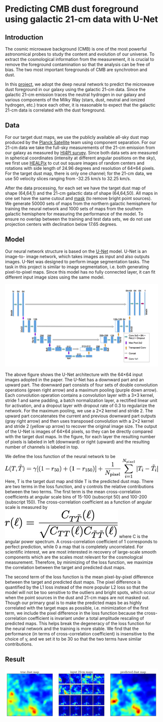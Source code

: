 # Predicting CMB dust foreground using galactic 21-cm data with U-Net

## Introduction

The cosmic microwave background (CMB) is one of the most powerful astronomical probes to study the content and evolution of our universe. To extract the cosmological information from the measurement, it is crucial to remove the foreground contamination so that the analysis can be free of bias. The two most important foregrounds of CMB are synchrotron and dust.

In this [project](https://arxiv.or/abs/1904.xxxxx), we adopt the deep neural network to predict the microwave dust foreground in our galaxy using the galactic 21-cm data. Since the galactic 21-cm emission traces the neutral hydrogen in our galaxy and various components of the Milky Way (stars, dust, neutral and ionized hydrogen, etc.) trace each other, it is reasonable to expect that the galactic 21-cm data is correlated with the dust foreground.

## Data

For our target dust maps, we use the publicly available all-sky dust map produced by the [Planck Satellite](https://www.esa.int/Our_Activities/Space_Science/Planck) team using component separation. For our 21-cm data we take the full-sky measurements of the 21-cm emission from our galaxy as measured by [HI4PI survey](https://arxiv.org/abs/1610.06175). Since both data sets are measured in spherical coordinates (intensity at different angular positions on the sky), we first use [HEALPix](https://healpix.sourceforge.net) to cut out square images of random centers and rotations with side length of 24.96 degrees and resolution of 64×64 pixels. For the target dust map, there is only one channel; for the 21-cm data, we use 50 velocity slices ranging from -32.25 km/s to 32.25 km/s.

After the data processing, for each set we have the target dust map of shape (64,64,1) and the 21-cm galactic data of shape (64,64,50). All maps in one set have the same cutout and [mask](https://arxiv.org/abs/1801.04945) (to remove bright point sources). We generate 50000 sets of maps from the northern galactic hemisphere for training the neural network and 1000 sets of maps from the southern galactic hemisphere for measuring the performance of the model. To ensure no overlap between the training and test data sets, we do not use projection centers with declination below 17.65 degrees.

## Model

Our neural network structure is based on the [U-Net](https://arxiv.org/abs/1505.04597) model. U-Net is an image-to- image network, which takes images as input and also outputs images. U-Net was designed to perform image segmentation tasks. The task in this project is similar to image segmentation, i.e. both generating pixel-to-pixel maps. Since this model has no fully connected layer, it can fit different input image sizes using the same model.

![unet_structure](assets/unet_structure.png)

The above figure shows the U-Net architecture with the 64×64 input images adopted in the paper. The U-Net has a downward part and an upward part. The downward part consists of four sets of double convolution operations (green right arrow) and a maximum pooling (purple down arrow). Each convolution operation contains a convolution layer with a 3×3 kernel, stride 1 and same padding, a batch normalization layer, a rectified linear unit for activation, and a dropout layer with dropout rate of 0.3 to regularize the network. For the maximum pooling, we use a 2×2 kernel and stride 2. The upward part concatenates the current and previous downward part outputs (gray right arrow) and then uses transposed convolution with a 2×2 kernel and stride 2 (yellow up arrow) to recover the original image size. The output of the U-Net is images of 64×64 pixels, so they can be directly compared with the target dust maps. In the figure, for each layer the resulting number of pixels is labeled in left (downward) or right (upward) and the resulting number of channels is labeled in top.

We define the loss function of the neural network to be
![loss](assets/loss.png)
Here, T is the target dust map and tilde T is the predicted dust map. There are two terms in the loss function, and γ controls the relative contributions between the two terms. The first term is the mean cross-correlation coefficients at angular scale bins of 15-100 (subscript 50) and 100-200 (subscript 150). The cross-correlation coefficient as a function of angular scale is measured by
![rl](assets/rl.png)
where C is the angular power spectrum. A cross-correlation coefficient of 1 corresponds to perfect prediction, while 0 a map that is completely uncorrelated. For scientific interest, we are most interested in recovery of large-scale smooth components which are the scales most relevant for the cosmological measurement. Therefore, by minimizing of the loss function, we maximize the correlation between the target and predicted dust maps.

The second term of the loss function is the mean pixel-by-pixel difference between the target and predicted dust maps. The pixel difference is quantified by the L1 loss instead of the more popular L2 loss so that the model will not be too sensitive to the outliers and bright spots, which occur when the point sources in the dust and 21-cm maps are not masked out. Though our primary goal is to make the predicted maps be as highly correlated with the target maps as possible, i.e. minimization of the first term, we include the pixel difference in the loss function because the cross-correlation coefficient is invariant under a total amplitude rescaling of predicted maps. This helps break the degeneracy of the loss function for the neural network and the training is more stable. We find that the performance (in terms of cross-correlation coefficient) is insensitive to the choice of γ, and we set it to be 30 so that the two terms have similar contributions.

## Result

![map animation](assets/maps_animation.gif)
